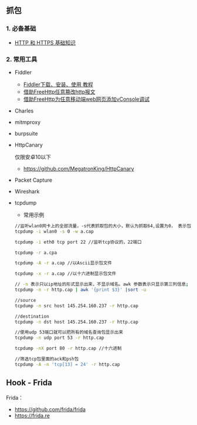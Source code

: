 ## 抓包

### 1. 必备基础

- [HTTP 和 HTTPS 基础知识](https://blog.csdn.net/Liuyanan990830/article/details/127639820)

### 2. 常用工具

- Fiddler
  -  [Fiddler下载、安装、使用 教程](https://blog.csdn.net/weixin_43510203/article/details/107595497)
  -  [借助FreeHttp任意篡改http报文](https://www.cnblogs.com/lulianqi/p/10428551.html)
  -  [借助FreeHttp为任意移动端web网页添加vConsole调试](https://www.cnblogs.com/lulianqi/p/11052775.html)
  
- Charles

- mitmproxy

- burpsuite

- HttpCanary

  仅限安卓10以下

  - https://github.com/MegatronKing/HttpCanary

- Packet Capture

- Wireshark

- tcpdump

  - 常用示例
  ```bash
  //监听wlan0网卡上的全部流量，-s代表抓取包的大小，默认为抓取64,设置为0， 表示包有多大，抓多大。-w，表示抓取下来保存为，a.cap
  tcpdump -i wlan0 -s 0 -w a.cap
  
  tcpdump -i eth0 tcp port 22 //监听tcp协议的，22端口
  
  tcpdump -r a.cpa
  
  tcpdump -A -r a.cap //以Ascii显示包文件
  
  tcpdump -x -r a.cap //以十六进制显示包文件
  
  // -n 表示只以ip地址的形式显示出来，不显示域名。awk 参数表示只显示第三列信息; sort表示去掉重复的
  tcpdump -n -r http.cap | awk '{print $3}' |sort -u
  
  //source
  tcpdump -n src host 145.254.160.237 -r http.cap
  
  //destination
  tcpdump -n dst host 145.254.160.237 -r http.cap
  
  //使用udp 53端口就可以把所有的域名查询包显示出来
  tcpdump -n udp port 53 -r http.cap
  
  tcpdump -nX port 80 -r http.cap //十六进制
  
  //筛选tcp包里面的ack和psh包
  tcpdump -A -n 'tcp[13] = 24' -r http.cap
  ```




## Hook - Frida

Frida：

- https://github.com/frida/frida
- https://frida.re

